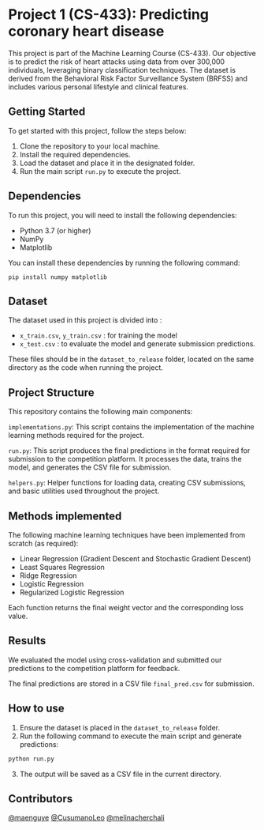 # Project 1 (CS-433): Predicting coronary heart disease 

This project is part of the Machine Learning Course (CS-433). Our objective is to predict the risk of heart attacks using data from over 300,000 individuals, leveraging binary classification techniques. The dataset is derived from the Behavioral Risk Factor Surveillance System (BRFSS) and includes various personal lifestyle and clinical features.



## Getting Started

To get started with this project, follow the steps below:

1. Clone the repository to your local machine.
2. Install the required dependencies.
3. Load the dataset and place it in the designated folder.
4. Run the main script ```run.py``` to execute the project.

## Dependencies

To run this project, you will need to install the following dependencies:

- Python 3.7 (or higher)
- NumPy
- Matplotlib

You can install these dependencies by running the following command:

```
pip install numpy matplotlib
```

## Dataset
The dataset used in this project is divided into : 
- ```x_train.csv```, ```y_train.csv``` : for training the model
- ```x_test.csv``` : to evaluate the model and generate submission predictions.

These files should be in the ```dataset_to_release``` folder, located on the same directory as the code when running the project.


## Project Structure

This repository contains the following main components:

```implementations.py```: This script contains the implementation of the machine learning methods required for the project. 

```run.py```: This script produces the final predictions in the format required for submission to the competition platform. It processes the data, trains the model, and generates the CSV file for submission.


```helpers.py```: Helper functions for loading data, creating CSV submissions, and basic utilities used throughout the project.

## Methods implemented

The following machine learning techniques have been implemented from scratch (as required):

- Linear Regression (Gradient Descent and Stochastic Gradient Descent)
- Least Squares Regression
- Ridge Regression
- Logistic Regression
- Regularized Logistic Regression

Each function returns the final weight vector and the corresponding loss value.

## Results

We evaluated the model using cross-validation and submitted our predictions to the competition platform for feedback. 

The final predictions are stored in a CSV file ```final_pred.csv``` for submission. 

## How to use 

1. Ensure the dataset is placed in the ```dataset_to_release``` folder.
2. Run the following command to execute the main script and generate predictions:

```bash
python run.py
```

3. The output will be saved as a CSV file in the current directory.



## Contributors

[@maenguye](https://github.com/maenguye)
[@CusumanoLeo](https://github.com/Cusumano) [@melinacherchali](https://github.com/melinacherchali) 
